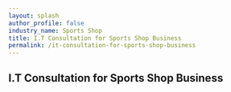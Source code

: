 ```yaml
---
layout: splash 
author_profile: false 
industry_name: Sports Shop
title: I.T Consultation for Sports Shop Business
permalink: /it-consultation-for-sports-shop-business
---
```


## I.T Consultation for Sports Shop Business